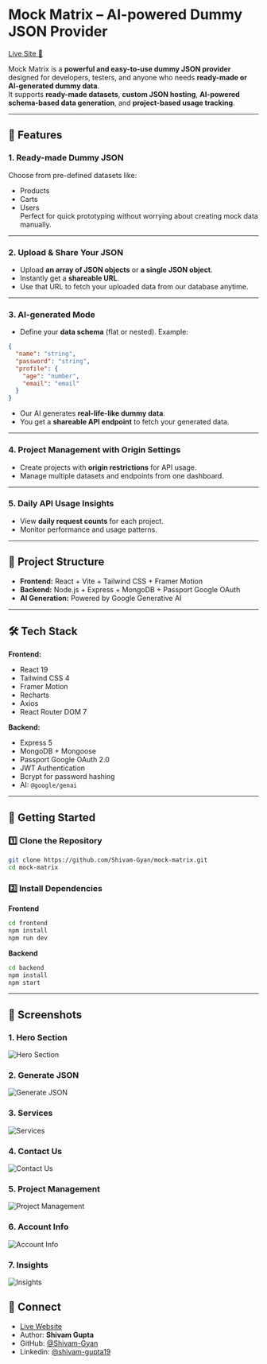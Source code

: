 
# Mock Matrix – AI-powered Dummy JSON Provider  
[Live Site 🚀](https://mock-matrix.vercel.app)  

Mock Matrix is a **powerful and easy-to-use dummy JSON provider** designed for developers, testers, and anyone who needs **ready-made or AI-generated dummy data**.  
It supports **ready-made datasets**, **custom JSON hosting**, **AI-powered schema-based data generation**, and **project-based usage tracking**.

---

## 🌟 Features

### 1. Ready-made Dummy JSON  
Choose from pre-defined datasets like:
- Products
- Carts
- Users  
Perfect for quick prototyping without worrying about creating mock data manually.

---

### 2. Upload & Share Your JSON  
- Upload **an array of JSON objects** or **a single JSON object**.  
- Instantly get a **shareable URL**.  
- Use that URL to fetch your uploaded data from our database anytime.

---

### 3. AI-generated Mode  
- Define your **data schema** (flat or nested). Example:
```json
{
  "name": "string",
  "password": "string",
  "profile": {
    "age": "number",
    "email": "email"
  }
}
````

* Our AI generates **real-life-like dummy data**.
* You get a **shareable API endpoint** to fetch your generated data.

---

### 4. Project Management with Origin Settings

* Create projects with **origin restrictions** for API usage.
* Manage multiple datasets and endpoints from one dashboard.

---

### 5. Daily API Usage Insights

* View **daily request counts** for each project.
* Monitor performance and usage patterns.

---

## 📂 Project Structure

* **Frontend:** React + Vite + Tailwind CSS + Framer Motion
* **Backend:** Node.js + Express + MongoDB + Passport Google OAuth
* **AI Generation:** Powered by Google Generative AI

---

## 🛠 Tech Stack

**Frontend:**

* React 19
* Tailwind CSS 4
* Framer Motion
* Recharts
* Axios
* React Router DOM 7

**Backend:**

* Express 5
* MongoDB + Mongoose
* Passport Google OAuth 2.0
* JWT Authentication
* Bcrypt for password hashing
* AI: `@google/genai`

---

## 🚀 Getting Started

### 1️⃣ Clone the Repository

```bash
git clone https://github.com/Shivam-Gyan/mock-matrix.git
cd mock-matrix
```

### 2️⃣ Install Dependencies

**Frontend**

```bash
cd frontend
npm install
npm run dev
```

**Backend**

```bash
cd backend
npm install
npm start
```

---

## 📸 Screenshots

### 1. Hero Section

![Hero Section](https://drive.google.com/uc?export=view&id=1eYJPxId26SoRLOEn1MNhJs56gLoyIQLp)

### 2. Generate JSON

![Generate JSON](https://drive.google.com/uc?export=view&id=1Q2jH0jDJOiT67KdTZtPH58TClJGlDpqR)

### 3. Services

![Services](https://drive.google.com/uc?export=view&id=1jBz5fInnbpSF0CKfL_iUy_4Kj_xS8Z1_)


### 4. Contact Us

![Contact Us](https://drive.google.com/uc?export=view&id=12b6_0oSjRCtSSo8oSGuCazakHNQP3_Yx)


### 5. Project Management

![Project Management](https://drive.google.com/uc?export=view&id=1jJ7zm_xEQ2VXg5QG0kIm3IogkIEwS4j1)

### 6. Account Info

![Account Info](https://drive.google.com/uc?export=view&id=13ItEDDvg79T9a__-sRgs0hfew5Se3GBq)

### 7. Insights

![Insights](https://drive.google.com/uc?export=view&id=1k2t8ZN05630JNQ78Dni3vClgiDYrxgd8)


## 💌 Connect

* [Live Website](https://mock-matrix.vercel.app)
* Author: **Shivam Gupta**
* GitHub: [@Shivam-Gyan](https://github.com/Shivam-Gyan)
* Linkedin: [@shivam-gupta19](https://www.linkedin.com/in/shivam-gupta19)


